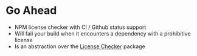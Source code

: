 # Go Ahead
- NPM license checker with CI / Github status support
- Will fail your build when it encounters a dependency with a prohibitive license
- Is an abstraction over the [License Checker](https://github.com/davglass/license-checker) package

